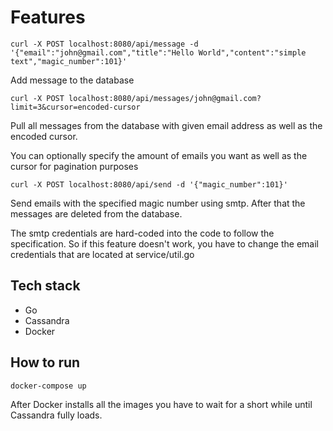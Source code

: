 # Features
```
curl -X POST localhost:8080/api/message -d '{"email":"john@gmail.com","title":"Hello World","content":"simple text","magic_number":101}'
```
Add message to the database


```
curl -X POST localhost:8080/api/messages/john@gmail.com?limit=3&cursor=encoded-cursor
```
Pull all messages from the database with given email address as well as the encoded cursor.

You can optionally specify the amount of emails you want as well as the cursor for pagination purposes


```
curl -X POST localhost:8080/api/send -d '{"magic_number":101}'
```
Send emails with the specified magic number using smtp. After that the messages are deleted from the database. 

The smtp credentials are hard-coded into the code to follow the specification.
So if this feature doesn't work, you have to change the email credentials that are located at service/util.go

## Tech stack
- Go
- Cassandra
- Docker

## How to run

```
docker-compose up
```
After Docker installs all the images you have to wait for a short while until Cassandra fully loads.

